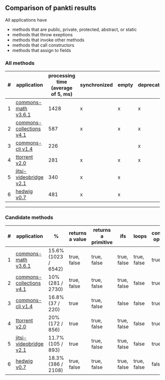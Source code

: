 
## Comparison of pankti results

All applications have
- methods that are public, private, protected, abstract, or static
- methods that throw exeptions
- methods that invoke other methods
- methods that call constructors
- methods that assign to fields

### All methods

\# | application | processing time (average of 5, ms) | synchronized | empty | deprecated | annotation types
-- | ----------- | -------------------- | ------------ | ----- | ---------- | ----------------
1 | [commons-math v3.6.1](https://github.com/apache/commons-math/tree/MATH_3_6_1) | 1428 | x | x | x | 
2 | [commons-collections v4.1](https://github.com/apache/commons-collections/tree/collections-4.1) | 587 | x | x | x | 
3 | [commons-cli v1.4](https://github.com/apache/commons-cli/tree/cli-1.4) | 226 | | | x | 
4 | [ttorrent v2.0](https://github.com/mpetazzoni/ttorrent/tree/ttorrent-2.0)| 281 | x | x | x | 
5 | [jitsi-videobridge v2.1](https://github.com/jitsi/jitsi-videobridge/tree/v2.1) | 340 | x | x | | x
6 | [hedwig v0.7](https://sourceforge.net/projects/hwmail/files/0.7/) | 481 | x | x | | 
___

### Candidate methods

\# | application | % | returns a value | returns a primitive | ifs | loops | conditional operators | parameters | switch statements | local variables | multiple statements
-- | ----------- | - | -------------- | ------------------ | --- | ----- | --------------------- | ---------- | ----------------- | --------------- | -------------------
1 | [commons-math v3.6.1](https://github.com/apache/commons-math/tree/MATH_3_6_1) | 15.6% (1023 / 6542) | true, false | true, false | true, false | true, false | true, false | true, false | true, false | true, false | true, false
2 | [commons-collections v4.1](https://github.com/apache/commons-collections/tree/collections-4.1) | 10% (281 / 2730) | true, false | true, false | true, false | false | true, false | true, false | false | true, false | true, false
3 | [commons-cli v1.4](https://github.com/apache/commons-cli/tree/cli-1.4) | 16.8% (37 / 220) | true | true, false | false | false | true, false | true, false | true, false | false | true, false
4 | [ttorrent v2.0](https://github.com/mpetazzoni/ttorrent/tree/ttorrent-2.0)| 20% (172 / 856) | true | true, false | true, false | false | true, false | true, false | false | true, false | true, false
5 | [jitsi-videobridge v2.1](https://github.com/jitsi/jitsi-videobridge/tree/v2.1) | 11.7% (105 / 893) | true | true, false | true, false | false | true, false | true, false | true, false | true, false | true, false
6 | [hedwig v0.7](https://sourceforge.net/projects/hwmail/files/0.7/) | 18.3% (386 / 2108) | true, false | true, false | true, false | true, false | false | true, false | true, false | true, false | true, false

